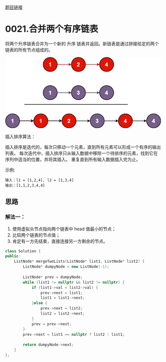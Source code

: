 [题目链接](https://leetcode-cn.com/problems/merge-two-sorted-lists/)
# 0021.合并两个有序链表

将两个升序链表合并为一个新的 升序 链表并返回。新链表是通过拼接给定的两个链表的所有节点组成的。 

![20220112192841-2022-01-12-19-28-42](https://raw.githubusercontent.com/ironartisan/picRepo/main/20220112192841-2022-01-12-19-28-42.png)

插入排序算法：

插入排序是迭代的，每次只移动一个元素，直到所有元素可以形成一个有序的输出列表。
每次迭代中，插入排序只从输入数据中移除一个待排序的元素，找到它在序列中适当的位置，并将其插入。
重复直到所有输入数据插入完为止。


示例:
```
输入：l1 = [1,2,4], l2 = [1,3,4]
输出：[1,1,2,3,4,4]
```


## 思路

### 解法一：

1. 使用虚拟头节点指向两个链表中 head 值最小的节点；
2. 比较两个链表的节点值；
3. 肯定有一方先结束，直接连接另一方剩余的节点。

```c++
class Solution {
public:
    ListNode* mergeTwoLists(ListNode* list1, ListNode* list2) {
        ListNode* dumpyNode = new ListNode(-1);

        ListNode* prev = dumpyNode;
        while (list1 != nullptr && list2 != nullptr) {
            if (list1->val < list2->val) {
                prev->next = list1;
                list1 = list1->next;
            }else {
                prev->next = list2;
                list2 = list2->next;
            }
            prev = prev->next;
        }
        prev->next = list1 == nullptr ? list2 : list1;

        return dumpyNode->next;
    }
};
```

